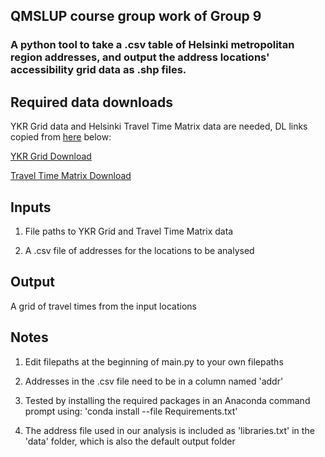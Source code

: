 ## QMSLUP course group work of Group 9

### A python tool to take a .csv table of Helsinki metropolitan region addresses, and output the address locations' accessibility grid data as .shp files.

## Required data downloads

YKR Grid data and Helsinki Travel Time Matrix data are needed, DL links copied from [here](https://blogs.helsinki.fi/saavutettavuus/paakaupunkiseudun-matka-aikamatriisi-2018/) below:

[YKR Grid Download](http://www.helsinki.fi/science/accessibility/data/MetropAccess-matka-aikamatriisi/MetropAccess_YKR_grid.zip)

[Travel Time Matrix Download](http://www.helsinki.fi/science/accessibility/data/helsinki-region-travel-time-matrix/2018/HelsinkiRegion_TravelTimeMatrix2018.zip)

## Inputs

1. File paths to YKR Grid and Travel Time Matrix data

2. A .csv file of addresses for the locations to be analysed

## Output

A grid of travel times from the input locations


## Notes

1. Edit filepaths at the beginning of main.py to your own filepaths

2. Addresses in the .csv file need to be in a column named 'addr'

3. Tested by installing the required packages in an Anaconda command prompt using: 'conda install --file Requirements.txt'

4. The address file used in our analysis is included as 'libraries.txt' in the 'data' folder, which is also the default output folder
